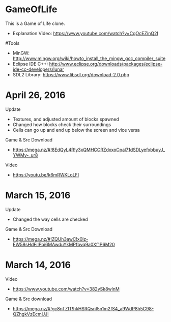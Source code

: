 # GameOfLife
This is a Game of Life clone.
- Explanation Video: https://www.youtube.com/watch?v=CgOcEZinQ2I

#Tools
- MinGW: http://www.mingw.org/wiki/howto_install_the_mingw_gcc_compiler_suite
- Eclipse IDE C++: http://www.eclipse.org/downloads/packages/eclipse-ide-cc-developers/lunar
- SDL2 Library: https://www.libsdl.org/download-2.0.php


# April 26, 2016
Update
- Textures, and adjusted amount of blocks spawned
- Changed how blocks check their surroundings
- Cells can go up and end up below the screen and vice versa

Game & Src Download
- https://mega.nz/#!8EdQyL4R!y3xQMHCCRZdxxoCpal71dSDLyefxbbuyJ_YWMv-_ur8

Video
- https://youtu.be/k6mRWKLoLFI

# March 15, 2016
Update
- Changed the way cells are checked

Game & Src Download
- https://mega.nz/#!ZQUh3awC!x0lz-EW58sHdFiIPoi6MAwduYkMPfbvq9a0Xf1P6M20

# March 14, 2016
Video
- https://www.youtube.com/watch?v=382ySk8wlnM

Game & Src download
- https://mega.nz/#!gc8nTZIT!hkHSRQsnI5n1m2fS4_a9WdP8h5C98-QZhgkVzEcmUJI

